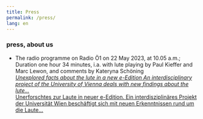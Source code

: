 ```yaml
---
title: Press
permalink: /press/
lang: en
---
```


### press, about us

- The radio programme on Radio Ö1  on 22 May 2023, at 10.05 a.m.; Duration one hour 34 minutes, i.a. with lute playing by Paul Kieffer and Marc Lewon, and comments by Kateryna Schöning  
[_Unexplored facts about the lute in a new e-Edition
An interdisciplinary project of the University of Vienna deals with new findings about the lute..._](https://oe1.orf.at/programm/20230522/719780/Unerforschtes-zur-Laute-in-neuer-e-Edition)  
[Unerforschtes zur Laute in neuer e-Edition. Ein interdisziplinäres Projekt der Universität Wien beschäftigt sich mit neuen Erkenntnissen rund um die Laute...](https://oe1.orf.at/programm/20230522/719780/Unerforschtes-zur-Laute-in-neuer-e-Edition)
